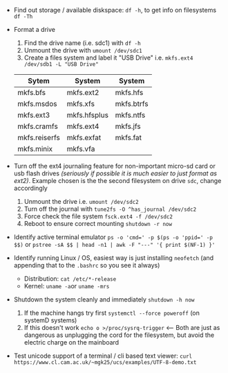 * Find out storage / available diskspace: `df -h`, to get info on filesystems `df -Th`    
* Format a drive
    1. Find the drive name (i.e. sdc1) with `df -h`
    2. Unmount the drive with `umount /dev/sdc1`
    3. Create a files system and label it "USB Drive" i.e.  `mkfs.ext4 /dev/sdb1 -L "USB Drive"`

    Sytem | System | System
    ----- | ----- | -----
    mkfs.bfs| mkfs.ext2 | mkfs.hfs |
    mkfs.msdos | mkfs.xfs | mkfs.btrfs
    mkfs.ext3  |    mkfs.hfsplus |  mkfs.ntfs      
    mkfs.cramfs  |  mkfs.ext4  |    mkfs.jfs 
    mkfs.reiserfs  | mkfs.exfat |    mkfs.fat
    mkfs.minix |     mkfs.vfa
* Turn off the ext4 journaling feature for non-important micro-sd card or usb flash drives *(seriously if possible it is much easier to just format as ext2)*. Example chosen is the the second filesystem on drive `sdc`, change accordingly 
    1. Unmount the drive i.e. `umount /dev/sdc2`
    2. Turn off the journal with `tune2fs -O ^has_journal /dev/sdc2`
    3. Force check the file system `fsck.ext4 -f /dev/sdc2`
    4. Reboot to ensure correct mounting  `shutdown -r now ` 
* Identify active terminal emulator `ps -o 'cmd=' -p $(ps -o 'ppid=' -p $$)` or `pstree -sA $$ | head -n1 | awk -F "---" '{ print $(NF-1) }'`
* Identify running Linux / OS, easiest way is just installing `neofetch` (and appending that to the `.bashrc` so you see it always)
    * Distribution: `cat /etc/*-release` 
    * Kernel: `uname -a`or `uname -mrs`
* Shutdown the system cleanly and immediately `shutdown -h now` 
   1. If the machine hangs try first `systemctl --force poweroff` (on systemD systems) 
   2. If this doesn't work `echo o >/proc/sysrq-trigger` <-- Both are just as dangerous as unplugging the cord for the filesystem, but avoid the electric charge on the mainboard
* Test unicode support of a terminal / cli based text viewer: `curl https://www.cl.cam.ac.uk/~mgk25/ucs/examples/UTF-8-demo.txt`


